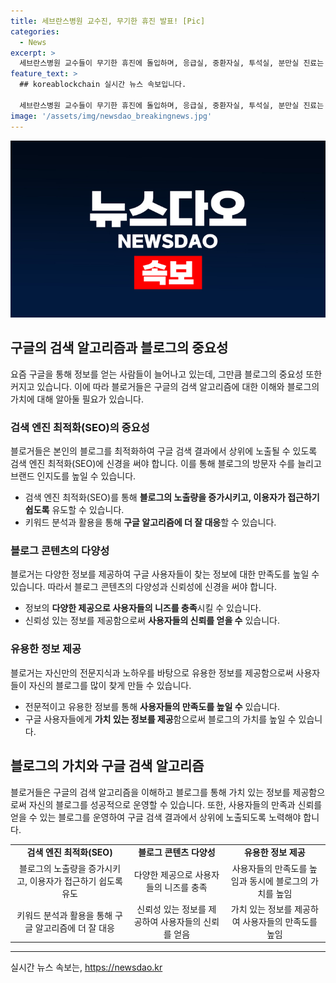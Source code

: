 ```yaml
---
title: 세브란스병원 교수진, 무기한 휴진 발표! [Pic]
categories:
  - News
excerpt: >
  세브란스병원 교수들이 무기한 휴진에 돌입하며, 응급실, 중환자실, 투석실, 분만실 진료는 유지되지만 외래진료 교수 30%가 휴진한다. 연세의대 교수들은 환자와 학생 등 모든 당사자들의 피해를 최소화하기 위해 휴진 결정을 내렸다. 비대위는 각 교수의 선택을 존중하고 보호해야 한다고 강조했다. [서울=]
feature_text: >
  ## koreablockchain 실시간 뉴스 속보입니다.

  세브란스병원 교수들이 무기한 휴진에 돌입하며, 응급실, 중환자실, 투석실, 분만실 진료는 유지되지만 외래진료 교수 30%가 휴진한다. 연세의대 교수들은 환자와 학생 등 모든 당사자들의 피해를 최소화하기 위해 휴진 결정을 내렸다. 비대위는 각 교수의 선택을 존중하고 보호해야 한다고 강조했다. [서울=]
image: '/assets/img/newsdao_breakingnews.jpg'
---
```


<p><img src="/assets/img/newsdao_breakingnews.jpg" alt="koreablockchain 속보" /></p>

<h2 data-ke-size="size26">구글의 검색 알고리즘과 블로그의 중요성</h2>

<p data-ke-size="size16">요즘 구글을 통해 정보를 얻는 사람들이 늘어나고 있는데, 그만큼 블로그의 중요성 또한 커지고 있습니다. 이에 따라 블로거들은 구글의 검색 알고리즘에 대한 이해와 블로그의 가치에 대해 알아둘 필요가 있습니다.</p>

<h3>검색 엔진 최적화(SEO)의 중요성</h3>

<p data-ke-size="size16">블로거들은 본인의 블로그를 최적화하여 구글 검색 결과에서 상위에 노출될 수 있도록 검색 엔진 최적화(SEO)에 신경을 써야 합니다. 이를 통해 블로그의 방문자 수를 늘리고 브랜드 인지도를 높일 수 있습니다.</p>

<ul>
<li>검색 엔진 최적화(SEO)를 통해 <b>블로그의 노출량을 증가시키고, 이용자가 접근하기 쉽도록</b> 유도할 수 있습니다.</li>
<li>키워드 분석과 활용을 통해 <b>구글 알고리즘에 더 잘 대응</b>할 수 있습니다.</li>
</ul>

<h3>블로그 콘텐츠의 다양성</h3>

<p data-ke-size="size16">블로거는 다양한 정보를 제공하여 구글 사용자들이 찾는 정보에 대한 만족도를 높일 수 있습니다. 따라서 블로그 콘텐츠의 다양성과 신뢰성에 신경을 써야 합니다.</p>

<ul>
<li>정보의 <b>다양한 제공으로 사용자들의 니즈를 충족</b>시킬 수 있습니다.</li>
<li>신뢰성 있는 정보를 제공함으로써 <b>사용자들의 신뢰를 얻을 수</b> 있습니다.</li>
</ul>

<h3>유용한 정보 제공</h3>

<p data-ke-size="size16">블로거는 자신만의 전문지식과 노하우를 바탕으로 유용한 정보를 제공함으로써 사용자들이 자신의 블로그를 많이 찾게 만들 수 있습니다.</p>

<ul>
<li>전문적이고 유용한 정보를 통해 <b>사용자들의 만족도를 높일 수</b> 있습니다.</li>
<li>구글 사용자들에게 <b>가치 있는 정보를 제공</b>함으로써 블로그의 가치를 높일 수 있습니다.</li>
</ul>

<h2 data-ke-size="size26">블로그의 가치와 구글 검색 알고리즘</h2>

<p data-ke-size="size16">블로거들은 구글의 검색 알고리즘을 이해하고 블로그를 통해 가치 있는 정보를 제공함으로써 자신의 블로그를 성공적으로 운영할 수 있습니다. 또한, 사용자들의 만족과 신뢰를 얻을 수 있는 블로그를 운영하여 구글 검색 결과에서 상위에 노출되도록 노력해야 합니다.</p>

<table>
  <tr>
    <td style="text-align: center; height: 17px;"><b>검색 엔진 최적화(SEO)</b></td>
    <td style="text-align: center; height: 17px;"><b>블로그 콘텐츠 다양성</b></td>
    <td style="text-align: center; height: 17px;"><b>유용한 정보 제공</b></td>
  </tr>
  <tr>
    <td style="text-align: center;">블로그의 노출량을 증가시키고, 이용자가 접근하기 쉽도록 유도</td>
    <td style="text-align: center;">다양한 제공으로 사용자들의 니즈를 충족</td>
    <td style="text-align: center;">사용자들의 만족도를 높임과 동시에 블로그의 가치를 높임</td>
  </tr>
  <tr>
    <td style="text-align: center;">키워드 분석과 활용을 통해 구글 알고리즘에 더 잘 대응</td>
    <td style="text-align: center;">신뢰성 있는 정보를 제공하여 사용자들의 신뢰를 얻음</td>
    <td style="text-align: center;">가치 있는 정보를 제공하여 사용자들의 만족도를 높임</td>
  </tr>
</table>

<hr>
실시간 뉴스 속보는, <a href="https://newsdao.kr" rel="dofollow">https://newsdao.kr</a>


